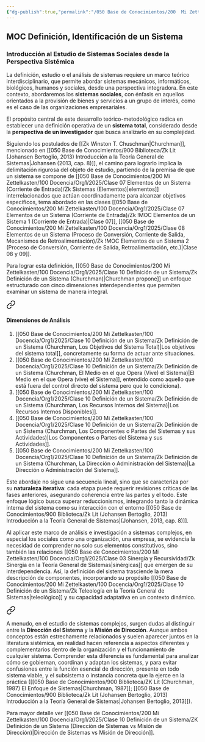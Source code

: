 ```yaml
---
{"dg-publish":true,"permalink":"/050 Base de Conocimientos/200  Mi Zettelkasten/100 Docencia/Org1/2025/Clase 10 Definición de un Sistema/Zk !MOC Definición, Identificación de un Sistema/","tags":["moc","sistema"]}
---
```


## MOC Definición, Identificación de un Sistema

### Introducción al Estudio de Sistemas Sociales desde la Perspectiva Sistémica

La definición, estudio o el análisis de sistemas requiere un marco teórico interdisciplinario, que permite abordar sistemas mecánicos, informáticos, biológicos, humanos y sociales, desde una perspectiva integradora. En este contexto, abordaremos los **sistemas sociales**, con énfasis en aquellos orientados a la provisión de bienes y servicios a un grupo de interés, como es el caso de las organizaciones empresariales.

El propósito central de este desarrollo teórico-metodológico radica en establecer una definición operativa de un **sistema total**, considerado desde la **perspectiva de un investigador** que busca analizarlo en su complejidad. 

Siguiendo los postulados de [[Zk Winston T. Chuschman\|Churchman]], mencionado en [[050 Base de Conocimientos/900 Biblioteca/Zk Lit (Johansen Bertoglio, 2013) Introducción a la Teoría General de Sistemas\|Johansen (2013, cap. 8)]], el camino para lograrlo implica la delimitación rigurosa del objeto de estudio, partiendo de la premisa de que un sistema se compone de [[050 Base de Conocimientos/200  Mi Zettelkasten/100 Docencia/Org1/2025/Clase 07 Elementos de un Sistema (Corriente de Entrada)/Zk Sistemas (Elementos)\|elementos]] interrelacionados que actúan coordinadamente para alcanzar objetivos específicos, tema abordado en las clases [[050 Base de Conocimientos/200  Mi Zettelkasten/100 Docencia/Org1/2025/Clase 07 Elementos de un Sistema (Corriente de Entrada)/Zk !MOC Elementos de un Sistema 1 (Corriente de Entrada)\|Clase 07]],  [[050 Base de Conocimientos/200  Mi Zettelkasten/100 Docencia/Org1/2025/Clase 08 Elementos de un Sistema (Proceso de Conversión, Corriente de Salida, Mecanismos de Retroalimentación)/Zk !MOC Elementos de un Sistema 2 (Proceso de Conversión, Corriente de Salida, Retroalimentación, etc.)\|Clase 08 y 09]].

Para lograr esta definición, [[050 Base de Conocimientos/200  Mi Zettelkasten/100 Docencia/Org1/2025/Clase 10 Definición de un Sistema/Zk Definición de un Sistema (Churchman)\|Churchman propone]] un enfoque estructurado con cinco dimensiones interdependientes que permiten examinar un sistema de manera integral. 

<div class="transclusion internal-embed is-loaded"><a class="markdown-embed-link" href="/050 Base de Conocimientos/200  Mi Zettelkasten/100 Docencia/Org1/2025/Clase 10 Definición de un Sistema/Zk Definición de un Sistema (Churchman)/#dimensiones-de-analisis" aria-label="Open link"><svg xmlns="http://www.w3.org/2000/svg" width="24" height="24" viewBox="0 0 24 24" fill="none" stroke="currentColor" stroke-width="2" stroke-linecap="round" stroke-linejoin="round" class="svg-icon lucide-link"><path d="M10 13a5 5 0 0 0 7.54.54l3-3a5 5 0 0 0-7.07-7.07l-1.72 1.71"></path><path d="M14 11a5 5 0 0 0-7.54-.54l-3 3a5 5 0 0 0 7.07 7.07l1.71-1.71"></path></svg></a><div class="markdown-embed">



#### Dimensiones de Análisis
1. [[050 Base de Conocimientos/200  Mi Zettelkasten/100 Docencia/Org1/2025/Clase 10 Definición de un Sistema/Zk Definición de un Sistema (Churchman, Los Objetivos del Sistema Total)\|Los objetivos del sistema total]], concretamente su forma de actuar ante situaciones.
2. [[050 Base de Conocimientos/200  Mi Zettelkasten/100 Docencia/Org1/2025/Clase 10 Definición de un Sistema/Zk Definición de un Sistema (Churchman, El Medio en el que Opera (Vive) el Sistema)\|El Medio en el que Opera (vive) el Sistema]], entendido como aquello que está fuera del control directo del sistema pero que lo condiciona).
3. [[050 Base de Conocimientos/200  Mi Zettelkasten/100 Docencia/Org1/2025/Clase 10 Definición de un Sistema/Zk Definición de un Sistema (Churchman, Los Recursos Internos del Sistema)\|Los Recursos Internos Disponibles]].
4. [[050 Base de Conocimientos/200  Mi Zettelkasten/100 Docencia/Org1/2025/Clase 10 Definición de un Sistema/Zk Definición de un Sistema (Churchman, Los Componentes o Partes del Sistemas y sus Actividades)\|Los Componentes o Partes del Sistema y sus Actividades]].
5. [[050 Base de Conocimientos/200  Mi Zettelkasten/100 Docencia/Org1/2025/Clase 10 Definición de un Sistema/Zk Definición de un Sistema (Churchman, La Dirección o Administración del Sistema)\|La Dirección o Administración del Sistema]].


</div></div>


Este abordaje no sigue una secuencia lineal, sino que se caracteriza por su **naturaleza iterativa**: cada etapa puede requerir revisiones críticas de las fases anteriores, asegurando coherencia entre las partes y el todo. Este enfoque lógico busca superar reduccionismos, integrando tanto la dinámica interna del sistema como su interacción con el entorno [[050 Base de Conocimientos/900 Biblioteca/Zk Lit (Johansen Bertoglio, 2013) Introducción a la Teoría General de Sistemas\|(Johansen, 2013, cap. 8)]].

Al aplicar este marco de análisis e investigación a sistemas complejos, en especial los sociales como una organización, una empresa, se evidencia la necesidad de comprender no solo sus elementos constitutivos, sino también las relaciones [[050 Base de Conocimientos/200  Mi Zettelkasten/100 Docencia/Org1/2025/Clase 03 Sinergia y Recursividad/Zk Sinergia en la Teoría General de Sistemas\|sinérgicas]] que emergen de su interdependencia. Así, la definición del sistema trasciende la mera descripción de componentes, incorporando su propósito [[050 Base de Conocimientos/200  Mi Zettelkasten/100 Docencia/Org1/2025/Clase 10 Definición de un Sistema/Zk Teleología en la Teoría General de Sistemas\|teleológico]] y su capacidad adaptativa en un contexto dinámico.


<div class="transclusion internal-embed is-loaded"><a class="markdown-embed-link" href="/050 Base de Conocimientos/200  Mi Zettelkasten/100 Docencia/Org1/2025/Clase 10 Definición de un Sistema/ZK Definición de un Sistema (Dirección de Sistemas vs Misión de Dirección)/#d0a5dc" aria-label="Open link"><svg xmlns="http://www.w3.org/2000/svg" width="24" height="24" viewBox="0 0 24 24" fill="none" stroke="currentColor" stroke-width="2" stroke-linecap="round" stroke-linejoin="round" class="svg-icon lucide-link"><path d="M10 13a5 5 0 0 0 7.54.54l3-3a5 5 0 0 0-7.07-7.07l-1.72 1.71"></path><path d="M14 11a5 5 0 0 0-7.54-.54l-3 3a5 5 0 0 0 7.07 7.07l1.71-1.71"></path></svg></a><div class="markdown-embed">



A menudo, en el estudio de sistemas complejos, surgen dudas al distinguir entre la **Dirección del Sistema** y la **Misión de Dirección**. Aunque ambos conceptos están estrechamente relacionados y suelen aparecer juntos en la literatura sistémica, en realidad hacen referencia a aspectos diferentes y complementarios dentro de la organización y el funcionamiento de cualquier sistema. Comprender esta diferencia es fundamental para analizar cómo se gobiernan, coordinan y adaptan los sistemas, y para evitar confusiones entre la función esencial de dirección, presente en todo sistema viable, y el subsistema o instancia concreta que la ejerce en la práctica ([[050 Base de Conocimientos/900 Biblioteca/ZK Lit (Churchman, 1987) El Enfoque de Sistemas\|Churchman, 1987]]; [[050 Base de Conocimientos/900 Biblioteca/Zk Lit (Johansen Bertoglio, 2013) Introducción a la Teoría General de Sistemas\|Johansen Bertoglio, 2013]]). 

</div></div>


Para mayor detalle ver [[050 Base de Conocimientos/200  Mi Zettelkasten/100 Docencia/Org1/2025/Clase 10 Definición de un Sistema/ZK Definición de un Sistema (Dirección de Sistemas vs Misión de Dirección)\|Dirección de Sistemas vs Misión de Dirección]].